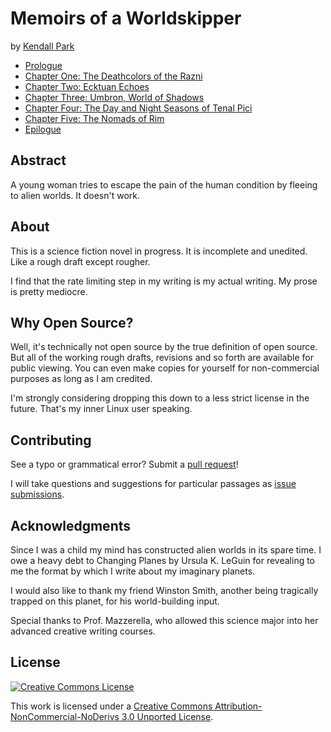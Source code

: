Memoirs of a Worldskipper
=======
by [Kendall Park](http://brokenshard.net)

- [Prologue](https://github.com/KendallPark/memoirs/blob/master/Chapters/00Prologue.md)
- [Chapter One: The Deathcolors of the Razni](https://github.com/KendallPark/memoirs/blob/master/Chapters/01TheDeathColorsOfTheRazni.md)
- [Chapter Two: Ecktuan Echoes](https://github.com/KendallPark/memoirs/blob/master/Chapters/02EcktuanEchoes.md)
- [Chapter Three: Umbron, World of Shadows](https://github.com/KendallPark/memoirs/blob/master/Chapters/01TheDeathColorsOfTheRazni.md)
- [Chapter Four: The Day and Night Seasons of Tenal Pici](https://github.com/KendallPark/memoirs/blob/master/Chapters/04TheDayAndNightSeasonsOfTenalPici.md)
- [Chapter Five: The Nomads of Rim](https://github.com/KendallPark/memoirs/blob/master/Chapters/05TheNomadsOfRim.md)
- [Epilogue](https://github.com/KendallPark/memoirs/blob/master/Chapters/06Epilogue.md)

## Abstract
A young woman tries to escape the pain of the human condition by fleeing to alien worlds. It doesn't work.

## About
This is a science fiction novel in progress. It is incomplete and unedited. Like a rough draft except rougher.

I find that the rate limiting step in my writing is my actual writing. My prose is pretty mediocre.

## Why Open Source?
Well, it's technically not open source by the true definition of open source. But all of the working rough drafts, revisions and so forth are available for public viewing. You can even make copies for yourself for non-commercial purposes as long as I am credited.

I'm strongly considering dropping this down to a less strict license in the future. That's my inner Linux user speaking.

## Contributing
See a typo or grammatical error? Submit a [pull request](https://github.com/KendallPark/memoirs/pulls)!

I will take questions and suggestions for particular passages as [issue submissions](https://github.com/KendallPark/memoirs/issues).

## Acknowledgments
Since I was a child my mind has constructed alien worlds in its spare time. I owe a heavy debt to Changing Planes by Ursula K. LeGuin for revealing to me the format by which I write about my imaginary planets.

I would also like to thank my friend Winston Smith, another being tragically trapped on this planet, for his world-building input.

Special thanks to Prof. Mazzerella, who allowed this science major into her advanced creative writing courses.

## License

[![Creative Commons License](http://i.creativecommons.org/l/by-nc-nd/3.0/88x31.png)](http://creativecommons.org/licenses/by-nc-nd/3.0/deed.en_US)

This work is licensed under a [Creative Commons Attribution-NonCommercial-NoDerivs 3.0 Unported License](http://creativecommons.org/licenses/by-nc-nd/3.0/deed.en_US).
